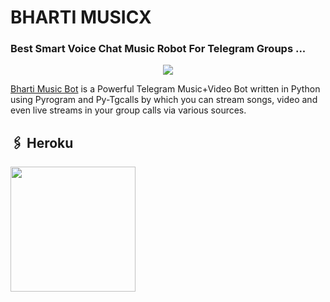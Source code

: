 # BHARTI MUSICX

### Best Smart Voice Chat Music Robot For Telegram Groups ...


<p align="center"><a href="https://t.me/DAUSA_123"><img src="https://te.legra.ph/file/e11260ffffff857c620fc.jpg"></a></p>



[Bharti Music Bot](https://github.com/lokeshdausa452/bhartimusic) is a Powerful Telegram Music+Video Bot written in Python using Pyrogram and Py-Tgcalls by which you can stream songs, video and even live streams in your group calls via various sources.










## 🖇 Heroku
<p><a href="https://heroku.com/deploy?template=https://github.com/lokeshdausa452/bhartimusic"><img src="https://img.shields.io/badge/Deploy%20To%20Heroku-black?style=for-the-badge&logo=heroku" width="200""/></a></p>

